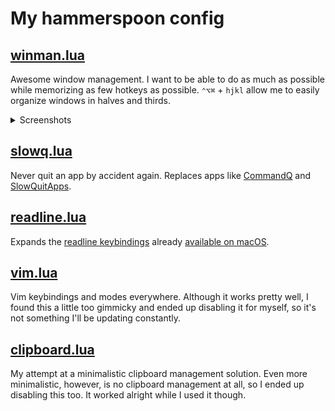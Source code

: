 # My hammerspoon config


## [winman.lua](https://github.com/dbmrq/dotfiles/blob/master/home/.hammerspoon/winman.lua)

Awesome window management. I want to be able to do as much as possible while memorizing as few hotkeys as possible. `⌃⌥⌘` + `hjkl` allow me to easily organize windows in halves and thirds.

<details><summary>Screenshots</summary>

- ⌃⌥⌘K

    Grow and shrink windows while keeping them at the top
    
    ![hammerspoonk](https://cloud.githubusercontent.com/assets/15813674/17089439/40b7e2b6-51fd-11e6-9602-649c23089c62.gif)


- ⌃⌥⌘J

    Grow and shrink windows while keeping them at the bottom
    
    ![hammerspoonj](https://cloud.githubusercontent.com/assets/15813674/17089440/40b9cf0e-51fd-11e6-8158-40163d84fb01.gif)


- ⌃⌥⌘H

    Grow and shrink windows while keeping them to the left
    
    ![hammerspoonh](https://cloud.githubusercontent.com/assets/15813674/17089438/40b700ee-51fd-11e6-8dfb-0115aa5804d7.gif)


- ⌃⌥⌘L

    Grow and shrink windows while keeping them to the right
    
    ![hammerspoonl](https://cloud.githubusercontent.com/assets/15813674/17089437/40b5f118-51fd-11e6-8321-cb8be81945bd.gif)


- ⌃⌥⌘←

    ⌃⌥⌘→
    
    Move windows left and right
    
    ![hammerspoonlr](https://cloud.githubusercontent.com/assets/15813674/17089436/40b53bec-51fd-11e6-8775-9b8d4db7414b.gif)


- ⌃⌥⌘↑

    ⌃⌥⌘↓
    
    Move windows up and down
    
    ![hammerspoonud](https://cloud.githubusercontent.com/assets/15813674/17089435/4086fe44-51fd-11e6-8270-d5640fad494e.gif)


- All together
    
    ![hammerspoonall](https://cloud.githubusercontent.com/assets/15813674/17089441/40e4d226-51fd-11e6-86a5-7de6420fe352.gif)

</details>


## [slowq.lua](https://github.com/dbmrq/dotfiles/blob/master/home/.hammerspoon/slowq.lua)

Never quit an app by accident again. Replaces apps like [CommandQ](https://clickontyler.com/commandq/) and [SlowQuitApps](https://github.com/dteoh/SlowQuitApps).


## [readline.lua](https://github.com/dbmrq/dotfiles/blob/master/home/.hammerspoon/readline.lua)

Expands the [readline keybindings](http://www.gnu.org/software/bash/manual/html_node/Bindable-Readline-Commands.html) already [available on macOS](https://jblevins.org/log/kbd).


## [vim.lua](https://github.com/dbmrq/dotfiles/blob/master/home/.hammerspoon/vim.lua)

Vim keybindings and modes everywhere. Although it works pretty well, I found this a little too gimmicky and ended up disabling it for myself, so it's not something I'll be updating constantly.


## [clipboard.lua](https://github.com/dbmrq/dotfiles/blob/master/home/.hammerspoon/clipboard.lua)

My attempt at a minimalistic clipboard management solution. Even more minimalistic, however, is no clipboard management at all, so I ended up disabling this too. It worked alright while I used it though.


